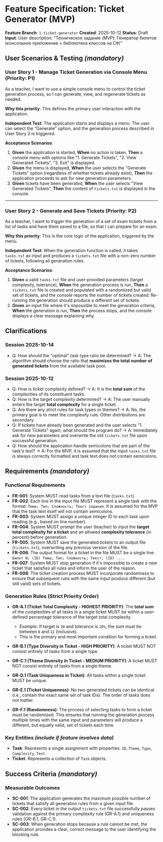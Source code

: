 # Feature Specification: Ticket Generator (MVP)

**Feature Branch**: `1-ticket-generator`
**Created**: 2025-10-12
**Status**: Draft
**Input**: User description: "Техническое задание (MVP): Генератор билетов (консольное приложение + библиотека классов на C#)"

## User Scenarios & Testing *(mandatory)*

### User Story 1 - Manage Ticket Generation via Console Menu (Priority: P1)

As a teacher, I want to use a simple console menu to control the ticket generation process, so I can generate, view, and regenerate tickets as needed.

**Why this priority**: This defines the primary user interaction with the application.

**Independent Test**: The application starts and displays a menu. The user can select the "Generate" option, and the generation process described in User Story 2 is triggered.

**Acceptance Scenarios**:

1.  **Given** the application is started, **When** no action is taken, **Then** a console menu with options like "1. Generate Tickets", "2. View Generated Tickets", "3. Exit" is displayed.
2.  **Given** the menu is displayed, **When** the user selects the "Generate Tickets" option (regardless of whether tickets already exist), **Then** the application proceeds to ask for new generation parameters.
3.  **Given** tickets have been generated, **When** the user selects "View Generated Tickets", **Then** the content of `tickets.txt` is displayed in the console.

---

### User Story 2 - Generate and Save Tickets (Priority: P2)

As a teacher, I want to trigger the generation of a set of exam tickets from a list of tasks and have them saved to a file, so that I can prepare for an exam.

**Why this priority**: This is the core logic of the application, triggered by the menu.

**Independent Test**: When the generation function is called, it takes `tasks.txt` as input and produces a `tickets.txt` file with a non-zero number of tickets, following all generation rules.

**Acceptance Scenarios**:

1.  **Given** a valid `tasks.txt` file and user-provided parameters (target complexity, tolerance), **When** the generation process is run, **Then** a `tickets.txt` file is created and populated with a randomized but valid set of tickets, and the console reports the number of tickets created. Re-running the generation should produce a different set of tickets.
2.  **Given** an input file where it's impossible to meet the generation criteria, **When** the generation is run, **Then** the process stops, and the console displays a clear message explaining why.

## Clarifications

### Session 2025-10-14
- Q: How should the "optimal" task type ratio be determined? → A: The algorithm should choose the ratio that **maximizes the total number of generated tickets** from the available task pool.

### Session 2025-10-12
- Q: How is ticket complexity defined? → A: It is the **total sum** of the complexities of its constituent tasks.
- Q: How is the target complexity determined? → A: The user manually enters the target **total complexity** for a single ticket.
- Q: Are there any strict rules for task types or themes? → A: No, the primary goal is to meet the complexity rule. Other distributions are secondary.
- Q: If tickets have already been generated and the user selects "1. Generate Tickets" again, what should the program do? → A: Immediately ask for new parameters and overwrite the old `tickets.txt` file upon successful generation.
- Q: How should the application handle semicolons that are part of the task's text? → A: For the MVP, it is assumed that the input `tasks.txt` file is always correctly formatted and task text does not contain semicolons.

## Requirements *(mandatory)*

### Functional Requirements

-   **FR-001**: System MUST read tasks from a text file (`tasks.txt`).
-   **FR-002**: Each line in the input file MUST represent a single task with the format: `Тема; Тип; Сложность; Текст задания`. It is assumed for the MVP that the task text itself will not contain semicolons.
-   **FR-003**: System MUST assign a unique integer ID to each task upon reading (e.g., based on line number).
-   **FR-004**: System MUST prompt the user (teacher) to input the **target total complexity for a ticket** and an allowed **complexity tolerance** (in percent) before generation.
-   **FR-005**: System MUST save the generated tickets to an output file (`tickets.txt`), overwriting any previous version of the file.
-   **FR-006**: The output format for a ticket in the file MUST be a single line: `Билет N; (ID) Тема; Тип; Сложность; Текст; (ID) ...`.
-   **FR-007**: System MUST stop generation if it's impossible to create a new ticket that satisfies all rules and inform the user of the reason.
-   **FR-008**: The ticket creation process MUST incorporate randomness to ensure that subsequent runs with the same input produce different (but still valid) sets of tickets.

### Generation Rules (Strict Priority Order)

-   **GR-A.1 (Ticket Total Complexity - HIGHEST PRIORITY)**: The **total sum** of the complexities of all tasks in a single ticket MUST be within a user-defined percentage tolerance of the target total complexity.
    - *Example*: If target is `10` and tolerance is `20%`, the sum must be between `8` and `12` (inclusive).
    - This is the primary and most important condition for forming a ticket.

-   **GR-B.1 (Type Diversity in Ticket - HIGH PRIORITY)**: A ticket MUST NOT consist entirely of tasks from a single type.

-   **GR-C.1 (Theme Diversity in Ticket - MEDIUM PRIORITY)**: A ticket MUST NOT consist entirely of tasks from a single theme.

-   **GR-D.1 (Task Uniqueness in Ticket)**: All tasks within a single ticket MUST be unique.

-   **GR-E.1 (Ticket Uniqueness)**: No two generated tickets can be identical (i.e., contain the exact same set of task IDs). The order of tasks does not matter.

-   **GR-F.1 (Randomness)**: The process of selecting tasks to form a ticket must be randomized. This ensures that running the generation process multiple times with the same input and parameters will produce a different, but equally valid, set of tickets each time.

### Key Entities *(include if feature involves data)*

-   **Task**: Represents a single assignment with properties: `ID`, `Theme`, `Type`, `Complexity`, `Text`.
-   **Ticket**: Represents a collection of `Task` objects.

## Success Criteria *(mandatory)*

### Measurable Outcomes

-   **SC-001**: The application generates the maximum possible number of tickets that satisfy all generation rules from a given input file.
-   **SC-002**: Every ticket in the output `tickets.txt` file successfully passes validation against the primary complexity rule (GR-A.1) and uniqueness rules (GR-B.1, GR-C.1).
-   **SC-003**: When generation stops because a rule cannot be met, the application provides a clear, correct message to the user identifying the blocking rule.